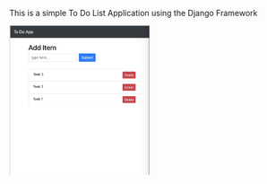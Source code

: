 This is a simple To Do List Application using the Django Framework

<img src = "Screen%20Shot%202019-09-17%20at%201.22.55%20PM.jpg" width="250">
